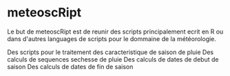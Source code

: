 # meteoscRipt
Le but de meteoscRipt est de reunir des scripts principalement ecrit en R ou dans d'autres languages de scripts pour le dommaine de la 
météorologie.

Des scripts pour le traitement des caracteristique de saison de pluie
Des calculs de sequences sechesse de pluie 
Des calculs de dates de debut de saison
Des calculs de dates de fin de saison

